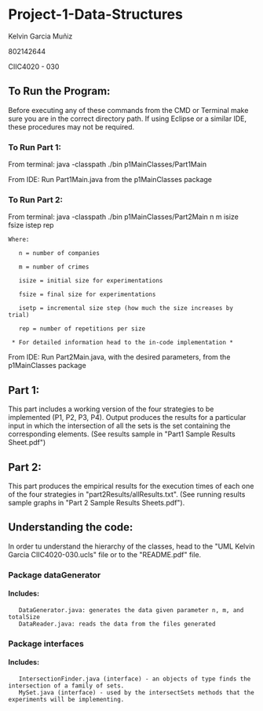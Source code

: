 # Project-1-Data-Structures
Kelvin Garcia Muñiz

802142644

CIIC4020 - 030

## To Run the Program:
Before executing any of these commands from the CMD or Terminal make sure you are in the correct directory path. If using Eclipse or a 
similar IDE, these procedures may not be required.
### To Run Part 1:
From terminal: java -classpath ./bin  p1MainClasses/Part1Main

From IDE: Run Part1Main.java from the p1MainClasses package
### To Run Part 2:
From terminal: java -classpath ./bin  p1MainClasses/Part2Main  n  m  isize  fsize  istep  rep

    Where:
    
       n = number of companies
       
       m = number of crimes
       
       isize = initial size for experimentations
       
       fsize = final size for experimentations
       
       isetp = incremental size step (how much the size increases by trial)
       
       rep = number of repetitions per size
       
     * For detailed information head to the in-code implementation *
From IDE: Run Part2Main.java, with the desired parameters, from the p1MainClasses package
## Part 1:
This part includes a working version of the four strategies to be implemented (P1, P2, P3, P4). 
Output produces the results for a particular input in which the intersection of all the sets is the set containing the corresponding
elements. (See results sample in "Part1 Sample Results Sheet.pdf")
## Part 2:
This part produces the empirical results for the execution times of each one of the four strategies in "part2Results/allResults.txt". (See running results sample graphs in "Part 2 Sample Results Sheets.pdf").
## Understanding the code:
In order tu understand the hierarchy of the classes, head to the "UML Kelvin Garcia CIIC4020-030.ucls" file or to the "README.pdf" file.
  ### Package dataGenerator
   #### Includes:
       DataGenerator.java: generates the data given parameter n, m, and totalSize
       DataReader.java: reads the data from the files generated
  ### Package interfaces
   #### Includes:
       IntersectionFinder.java (interface) - an objects of type finds the intersection of a family of sets.
       MySet.java (interface) - used by the intersectSets methods that the experiments will be implementing.
      
